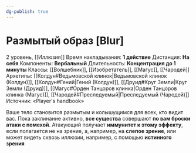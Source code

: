 ```yaml
---
dg-publish: true
---
```

# Размытый образ [Blur]
2 уровень, [[Иллюзия]]
Время накладывания: **1 действие**
Дистанция: **На себя**
Компоненты: **Вербальный**
Длительность: **Концентрация до 1 минуты**
Классы: [[Волшебник]], [[Изобретатель]], [[Магус]], [[Чародей]]
Архетипы: [[Колдун#Ведьмовской клинок|Ведьмовской клинок (Колдун)]], [[Колдун#Гений|Гений (Колдун)]], [[Друид#Круг Земли|Круг Земли (Друид)]], [[Магус#Орден Танцоров клинка|Орден Танцоров клинка (Магус)]], [[Чародей#Преследуемый|Преследуемый (Чародей)]]
Источник: «Player's handbook»

Ваше тело становится размытым и колышущимся для всех, кто видит вас. Пока заклинание активно, **все существа** совершают **по вам броски атаки с помехой**. Атакующий получает **иммунитет к этому эффекту**, если полагается не на зрение, а, например, на **слепое зрение**, или может видеть сквозь иллюзии, например, с помощью **истинного зрения**